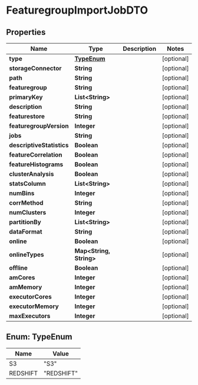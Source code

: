 # FeaturegroupImportJobDTO

## Properties
Name | Type | Description | Notes
------------ | ------------- | ------------- | -------------
**type** | [**TypeEnum**](#TypeEnum) |  |  [optional]
**storageConnector** | **String** |  |  [optional]
**path** | **String** |  |  [optional]
**featuregroup** | **String** |  |  [optional]
**primaryKey** | **List&lt;String&gt;** |  |  [optional]
**description** | **String** |  |  [optional]
**featurestore** | **String** |  |  [optional]
**featuregroupVersion** | **Integer** |  |  [optional]
**jobs** | **String** |  |  [optional]
**descriptiveStatistics** | **Boolean** |  |  [optional]
**featureCorrelation** | **Boolean** |  |  [optional]
**featureHistograms** | **Boolean** |  |  [optional]
**clusterAnalysis** | **Boolean** |  |  [optional]
**statsColumn** | **List&lt;String&gt;** |  |  [optional]
**numBins** | **Integer** |  |  [optional]
**corrMethod** | **String** |  |  [optional]
**numClusters** | **Integer** |  |  [optional]
**partitionBy** | **List&lt;String&gt;** |  |  [optional]
**dataFormat** | **String** |  |  [optional]
**online** | **Boolean** |  |  [optional]
**onlineTypes** | **Map&lt;String, String&gt;** |  |  [optional]
**offline** | **Boolean** |  |  [optional]
**amCores** | **Integer** |  |  [optional]
**amMemory** | **Integer** |  |  [optional]
**executorCores** | **Integer** |  |  [optional]
**executorMemory** | **Integer** |  |  [optional]
**maxExecutors** | **Integer** |  |  [optional]

<a name="TypeEnum"></a>
## Enum: TypeEnum
Name | Value
---- | -----
S3 | &quot;S3&quot;
REDSHIFT | &quot;REDSHIFT&quot;
